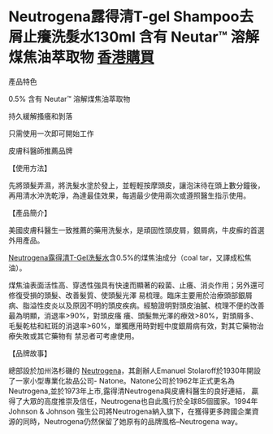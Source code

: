 # Neutrogena露得清T-gel Shampoo去屑止癢洗髮水130ml 含有 Neutar™ 溶解煤焦油萃取物   [香港購買](https://haircores.com/)



產品特色

0.5% 含有 Neutar™ 溶解煤焦油萃取物

持久緩解搔癢和剝落

只需使用一次即可開始工作

皮膚科醫師推薦品牌

【使用方法】

先將頭髮弄濕，將洗髮水塗於發上，並輕輕按摩頭皮，讓泡沫待在頭上數分鐘後，再用清水沖洗乾淨，為達最佳效果，每週最少使用兩次或遵照醫生指示使用。

【產品簡介】

美國皮膚科醫生一致推薦的藥用洗髮水，是頑固性頭皮屑，銀屑病，牛皮癬的首選外用產品。

[Neutrogena露得清T-Gel洗髮水](https://haircores.com/product/neutrogena%e9%9c%b2%e5%be%97%e6%b8%85t-gel-shampoo%e5%8e%bb%e5%b1%91%e6%ad%a2%e7%99%a2%e6%b4%97%e9%ab%ae%e6%b0%b4130ml-%e5%90%ab%e6%9c%89-neutar-%e6%ba%b6%e8%a7%a3%e7%85%a4%e7%84%a6%e6%b2%b9/)含0.5%的煤焦油成分（coal tar，又譯成松焦油）。

煤焦油表面活性高、穿透性強具有快速而顯著的殺菌、止癢、消炎作用；另外還可修復受損的頭髮、改善髮質、使頭髮光澤 易梳理。臨床主要用於治療頭部銀屑病、脂溢性皮炎以及原因不明的頭皮疾病。經驗證明對頭皮油膩、梳理不便的改善最為明顯，消退率>90%，對頭皮瘙 癢、頭髮無光澤的療效>80%，對頭屑多、毛髮乾枯和紅斑的消退率>60%，單獨應用時對輕中度銀屑病有效，對其它藥物治療失敗或其它藥物有 禁忌者可考慮使用。

【品牌故事】

總部設於加州洛杉磯的 [Neutrogena](https://haircores.com/product/neutrogena%e9%9c%b2%e5%be%97%e6%b8%85t-gel-shampoo%e5%8e%bb%e5%b1%91%e6%ad%a2%e7%99%a2%e6%b4%97%e9%ab%ae%e6%b0%b4130ml-%e5%90%ab%e6%9c%89-neutar-%e6%ba%b6%e8%a7%a3%e7%85%a4%e7%84%a6%e6%b2%b9/)，其創辦人Emanuel Stolaroff於1930年開設了一家小型專業化妝品公司- Natone。Natone公司於1962年正式更名為Neutrogena,並於1973年上市,露得清Neutrogena與皮膚科醫生的良好連結， 贏得了大眾的高度推崇及信任，Neutrogena也自此風行於全球85個國家。1994年 Johnson & Johnson 強生公司將Neutrogena納入旗下，在獲得更多跨國企業資源的同時，Neutrogena仍然保留了她原有的品牌風格–Neutrogena way。
